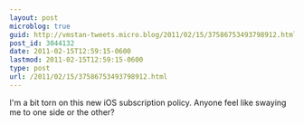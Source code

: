 ```yaml
---
layout: post
microblog: true
guid: http://vmstan-tweets.micro.blog/2011/02/15/37586753493798912.html
post_id: 3044132
date: 2011-02-15T12:59:15-0600
lastmod: 2011-02-15T12:59:15-0600
type: post
url: /2011/02/15/37586753493798912.html
---
```

I'm a bit torn on this new iOS subscription policy. Anyone feel like swaying me to one side or the other?
